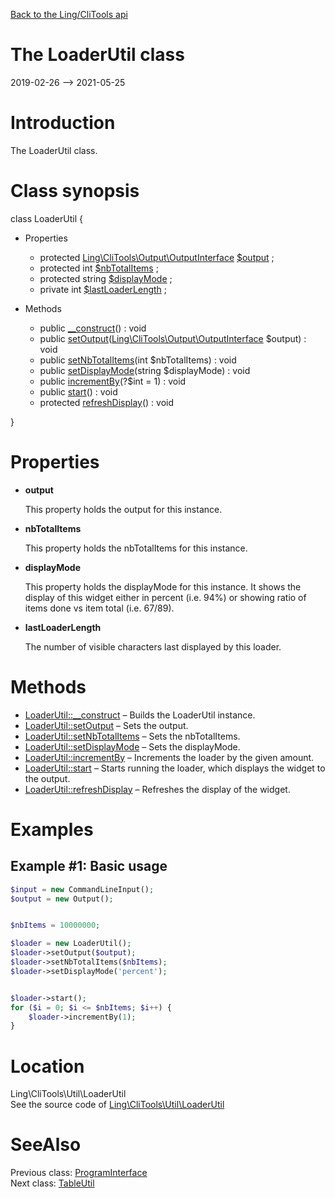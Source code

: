 [Back to the Ling/CliTools api](https://github.com/lingtalfi/CliTools/blob/master/doc/api/Ling/CliTools.md)



The LoaderUtil class
================
2019-02-26 --> 2021-05-25






Introduction
============

The LoaderUtil class.



Class synopsis
==============


class <span class="pl-k">LoaderUtil</span>  {

- Properties
    - protected [Ling\CliTools\Output\OutputInterface](https://github.com/lingtalfi/CliTools/blob/master/doc/api/Ling/CliTools/Output/OutputInterface.md) [$output](#property-output) ;
    - protected int [$nbTotalItems](#property-nbTotalItems) ;
    - protected string [$displayMode](#property-displayMode) ;
    - private int [$lastLoaderLength](#property-lastLoaderLength) ;

- Methods
    - public [__construct](https://github.com/lingtalfi/CliTools/blob/master/doc/api/Ling/CliTools/Util/LoaderUtil/__construct.md)() : void
    - public [setOutput](https://github.com/lingtalfi/CliTools/blob/master/doc/api/Ling/CliTools/Util/LoaderUtil/setOutput.md)([Ling\CliTools\Output\OutputInterface](https://github.com/lingtalfi/CliTools/blob/master/doc/api/Ling/CliTools/Output/OutputInterface.md) $output) : void
    - public [setNbTotalItems](https://github.com/lingtalfi/CliTools/blob/master/doc/api/Ling/CliTools/Util/LoaderUtil/setNbTotalItems.md)(int $nbTotalItems) : void
    - public [setDisplayMode](https://github.com/lingtalfi/CliTools/blob/master/doc/api/Ling/CliTools/Util/LoaderUtil/setDisplayMode.md)(string $displayMode) : void
    - public [incrementBy](https://github.com/lingtalfi/CliTools/blob/master/doc/api/Ling/CliTools/Util/LoaderUtil/incrementBy.md)(?$int = 1) : void
    - public [start](https://github.com/lingtalfi/CliTools/blob/master/doc/api/Ling/CliTools/Util/LoaderUtil/start.md)() : void
    - protected [refreshDisplay](https://github.com/lingtalfi/CliTools/blob/master/doc/api/Ling/CliTools/Util/LoaderUtil/refreshDisplay.md)() : void

}




Properties
=============

- <span id="property-output"><b>output</b></span>

    This property holds the output for this instance.
    
    

- <span id="property-nbTotalItems"><b>nbTotalItems</b></span>

    This property holds the nbTotalItems for this instance.
    
    

- <span id="property-displayMode"><b>displayMode</b></span>

    This property holds the displayMode for this instance.
    It shows the display of this widget either in percent (i.e. 94%) or showing ratio of items done vs item total (i.e. 67/89).
    
    

- <span id="property-lastLoaderLength"><b>lastLoaderLength</b></span>

    The number of visible characters last displayed by this loader.
    
    



Methods
==============

- [LoaderUtil::__construct](https://github.com/lingtalfi/CliTools/blob/master/doc/api/Ling/CliTools/Util/LoaderUtil/__construct.md) &ndash; Builds the LoaderUtil instance.
- [LoaderUtil::setOutput](https://github.com/lingtalfi/CliTools/blob/master/doc/api/Ling/CliTools/Util/LoaderUtil/setOutput.md) &ndash; Sets the output.
- [LoaderUtil::setNbTotalItems](https://github.com/lingtalfi/CliTools/blob/master/doc/api/Ling/CliTools/Util/LoaderUtil/setNbTotalItems.md) &ndash; Sets the nbTotalItems.
- [LoaderUtil::setDisplayMode](https://github.com/lingtalfi/CliTools/blob/master/doc/api/Ling/CliTools/Util/LoaderUtil/setDisplayMode.md) &ndash; Sets the displayMode.
- [LoaderUtil::incrementBy](https://github.com/lingtalfi/CliTools/blob/master/doc/api/Ling/CliTools/Util/LoaderUtil/incrementBy.md) &ndash; Increments the loader by the given amount.
- [LoaderUtil::start](https://github.com/lingtalfi/CliTools/blob/master/doc/api/Ling/CliTools/Util/LoaderUtil/start.md) &ndash; Starts running the loader, which displays the widget to the output.
- [LoaderUtil::refreshDisplay](https://github.com/lingtalfi/CliTools/blob/master/doc/api/Ling/CliTools/Util/LoaderUtil/refreshDisplay.md) &ndash; Refreshes the display of the widget.


Examples
==========

Example #1: Basic usage
---------------



```php
$input = new CommandLineInput();
$output = new Output();


$nbItems = 10000000;

$loader = new LoaderUtil();
$loader->setOutput($output);
$loader->setNbTotalItems($nbItems);
$loader->setDisplayMode('percent');


$loader->start();
for ($i = 0; $i <= $nbItems; $i++) {
    $loader->incrementBy(1);
}

```




Location
=============
Ling\CliTools\Util\LoaderUtil<br>
See the source code of [Ling\CliTools\Util\LoaderUtil](https://github.com/lingtalfi/CliTools/blob/master/Util/LoaderUtil.php)



SeeAlso
==============
Previous class: [ProgramInterface](https://github.com/lingtalfi/CliTools/blob/master/doc/api/Ling/CliTools/Program/ProgramInterface.md)<br>Next class: [TableUtil](https://github.com/lingtalfi/CliTools/blob/master/doc/api/Ling/CliTools/Util/TableUtil.md)<br>
